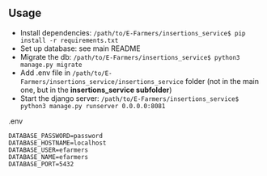 ## Usage
- Install dependencies: `/path/to/E-Farmers/insertions_service$ pip install -r requirements.txt`
- Set up database: see main README
- Migrate the db: `/path/to/E-Farmers/insertions_service$ python3 manage.py migrate`
- Add .env file in `/path/to/E-Farmers/insertions_service/insertions_service` folder (not in the main one, but in the **insertions_service subfolder**)
- Start the django server: `/path/to/E-Farmers/insertions_service$ python3 manage.py runserver 0.0.0.0:8081`

.env 
```
DATABASE_PASSWORD=password
DATABASE_HOSTNAME=localhost
DATABASE_USER=efarmers
DATABASE_NAME=efarmers
DATABASE_PORT=5432
```